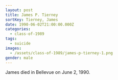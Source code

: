 ```yaml
---
layout: post
title: James P. Tierney
sortKey: Tierney, James
date: 1990-06-02T21:00:00.000Z
categories:
  - class-of-1989
tags:
  - suicide
images:
  - /assets/class-of-1989/james-p-tierney-1.png
gender: male
---
```


James died in Bellevue on June 2, 1990.
